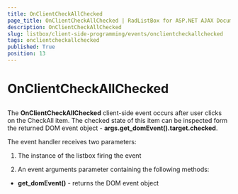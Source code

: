 ```yaml
---
title: OnClientCheckAllChecked
page_title: OnClientCheckAllChecked | RadListBox for ASP.NET AJAX Documentation
description: OnClientCheckAllChecked
slug: listbox/client-side-programming/events/onclientcheckallchecked
tags: onclientcheckallchecked
published: True
position: 13
---
```


# OnClientCheckAllChecked

## 

The **OnClientCheckAllChecked** client-side event occurs after user clicks on the CheckAll item. The checked state of this item can be inspected form the returned DOM event object - **args.get_domEvent().target.checked**.

The event handler receives two parameters:

1. The instance of the listbox firing the event

2. An event arguments parameter containing the following methods:

* **get_domEvent()** - returns the DOM event object




